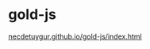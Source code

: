 # gold-js

[necdetuygur.github.io/gold-js/index.html](https://necdetuygur.github.io/gold-js/index.html)
